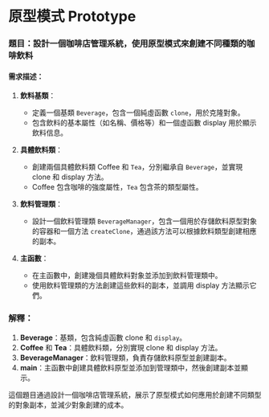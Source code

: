 # 原型模式 Prototype

### 題目：設計一個咖啡店管理系統，使用原型模式來創建不同種類的咖啡飲料

#### 需求描述：

1. **飲料基類**：
   - 定義一個基類 `Beverage`，包含一個純虛函數 `clone`，用於克隆對象。
   - 包含飲料的基本屬性（如名稱、價格等）和一個虛函數 display 用於顯示飲料信息。

2. **具體飲料類**：
   - 創建兩個具體飲料類 Coffee 和 `Tea`，分別繼承自 `Beverage`，並實現 clone 和 display 方法。
   - Coffee 包含咖啡的強度屬性，`Tea` 包含茶的類型屬性。

3. **飲料管理類**：
   - 設計一個飲料管理類 `BeverageManager`，包含一個用於存儲飲料原型對象的容器和一個方法 `createClone`，通過該方法可以根據飲料類型創建相應的副本。

4. **主函數**：
   - 在主函數中，創建幾個具體飲料對象並添加到飲料管理類中。
   - 使用飲料管理類的方法創建這些飲料的副本，並調用 display 方法顯示它們。

### 解釋：
 
1. **Beverage**：基類，包含純虛函數 clone 和 `display`。
2. **Coffee** 和 **Tea**：具體飲料類，分別實現 clone 和 display 方法。
3. **BeverageManager**：飲料管理類，負責存儲飲料原型並創建副本。
4. **main**：主函數中創建具體飲料原型並添加到管理類中，然後創建副本並顯示。

這個題目通過設計一個咖啡店管理系統，展示了原型模式如何應用於創建不同類型的對象副本，並減少對象創建的成本。